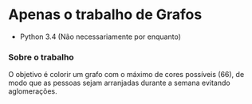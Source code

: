 # Apenas o trabalho de Grafos

- Python 3.4 (Não necessariamente por enquanto)

### Sobre o trabalho

O objetivo é colorir um grafo com o máximo de cores possíveis (66), de modo que as pessoas sejam
arranjadas durante a semana evitando aglomerações.

